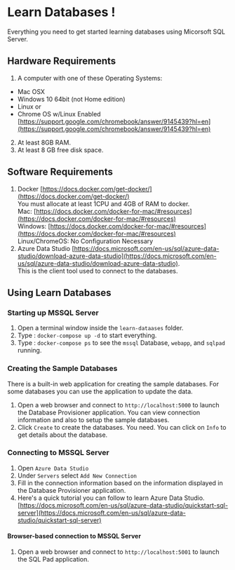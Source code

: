 # Learn Databases !

Everything you need to get started learning databases using Micorsoft SQL Server.

## Hardware Requirements

1. A computer with one of these Operating Systems:   
 - Mac OSX  
 - Windows 10 64bit (not Home edition)  
 - Linux or  
 - Chrome OS w/Linux Enabled [https://support.google.com/chromebook/answer/9145439?hl=en](https://support.google.com/chromebook/answer/9145439?hl=en) 
2. At least 8GB RAM.
3. At least 8 GB free disk space. 

## Software Requirements

1. Docker [https://docs.docker.com/get-docker/](https://docs.docker.com/get-docker/)  
  You must allocate at least 1CPU and 4GB of RAM to docker.  
  Mac: [https://docs.docker.com/docker-for-mac/#resources](https://docs.docker.com/docker-for-mac/#resources)  
  Windows: [https://docs.docker.com/docker-for-mac/#resources](https://docs.docker.com/docker-for-mac/#resources)  
  Linux/ChromeOS: No Configuration Necessary
2. Azure Data Studio [https://docs.microsoft.com/en-us/sql/azure-data-studio/download-azure-data-studio](https://docs.microsoft.com/en-us/sql/azure-data-studio/download-azure-data-studio).   
This is the client tool used to connect to the databases.

## Using Learn Databases

### Starting up MSSQL Server

1. Open a terminal window inside the `learn-dataases` folder.
2. Type : `docker-compose up -d` to start everything.
3. Type : `docker-compose ps` to see the `mssql` Database,  `webapp`, and `sqlpad` running.

### Creating the Sample Databases

There is a built-in web application for creating the sample databases. For some databases you can use the application to update the data.

1. Open a web browser and connect to `http://localhost:5000` to launch the Database Provisioner application. You can view connection information and also to setup the sample databases.
2. Click `Create` to create the databases. You need. You can click on `Info` to get details about the database.

### Connecting to MSSQL Server

1. Open `Azure Data Studio`
2. Under `Servers` select `Add New Connection`
3. Fill in the connection information based on the information displayed in the Database Provisioner application.
4. Here's a quick tutorial you can follow to learn Azure Data Studio. [https://docs.microsoft.com/en-us/sql/azure-data-studio/quickstart-sql-server](https://docs.microsoft.com/en-us/sql/azure-data-studio/quickstart-sql-server)

#### Browser-based connection to MSSQL Server

1. Open a web browser and connect to `http://localhost:5001` to launch the SQL Pad application.

